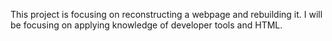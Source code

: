 This project is focusing on reconstructing a webpage and rebuilding it. I will be focusing on applying knowledge of developer tools and HTML.